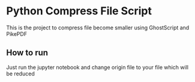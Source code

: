 # Python Compress File Script

This is the project to compress file become smaller using GhostScript and PikePDF

## How to run

Just run the jupyter notebook and change origin file to your file which will be reduced
